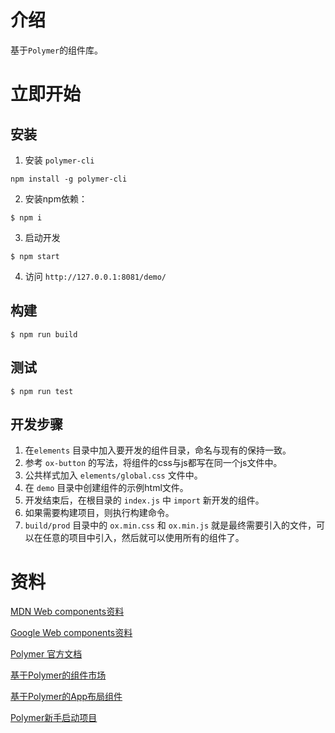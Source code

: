 # 介绍
基于`Polymer`的组件库。

# 立即开始

## 安装

1. 安装 `polymer-cli`
```
npm install -g polymer-cli
```

2. 安装npm依赖：
```
$ npm i
```
3. 启动开发
```
$ npm start
```
4. 访问 `http://127.0.0.1:8081/demo/`

## 构建

```
$ npm run build
```

## 测试

```
$ npm run test
```

## 开发步骤
1. 在`elements` 目录中加入要开发的组件目录，命名与现有的保持一致。
2. 参考 `ox-button` 的写法，将组件的css与js都写在同一个js文件中。
3. 公共样式加入 `elements/global.css` 文件中。
4. 在 `demo` 目录中创建组件的示例html文件。
5. 开发结束后，在根目录的 `index.js` 中 `import` 新开发的组件。
6. 如果需要构建项目，则执行构建命令。
7. `build/prod` 目录中的 `ox.min.css` 和 `ox.min.js` 就是最终需要引入的文件，可以在任意的项目中引入，然后就可以使用所有的组件了。


# 资料

[MDN Web components资料](https://developer.mozilla.org/zh-CN/docs/Web/Web_Components)

[Google Web components资料](https://developers.google.com/web/fundamentals/)

[Polymer 官方文档](https://polymer-library.polymer-project.org/)

[基于Polymer的组件市场](https://www.webcomponents.org/)

[基于Polymer的App布局组件](https://github.com/PolymerElements/app-layout)

[Polymer新手启动项目](https://github.com/Polymer/polymer-starter-kit)